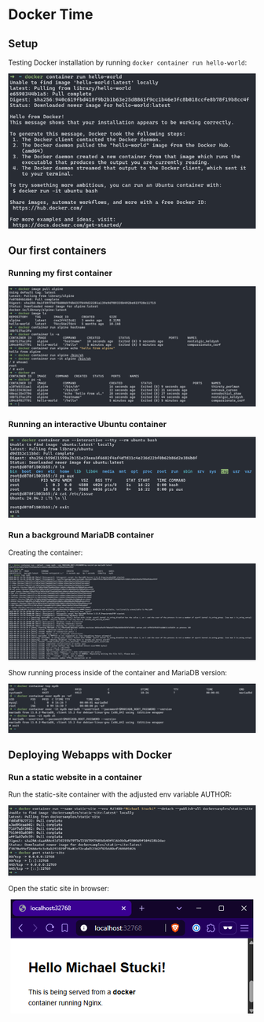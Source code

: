 # Docker Time

## Setup

Testing Docker installation by running `docker container run hello-world`:

<center><img src="images/setup.png" title="setup"></center>

## Our first containers

### Running my first container

<center><img src="images/first-container.png" title="setup"></center>

### Running an interactive Ubuntu container

<center><img src="images/interactive-ubuntu.png" title="setup"></center>

### Run a background MariaDB container

Creating the container:

<center><img src="images/mariadb-init.png" title="setup"></center>

Show running process inside of the container and MariaDB version:

<center><img src="images/mariadb-version.png" title="setup"></center>

## Deploying Webapps with Docker

### Run a static website in a container

Run the static-site container with the adjusted env variable AUTHOR:

<center><img src="images/static-site-run.png" title="setup"></center>

Open the static site in browser:


<center><img src="images/static-site.png" title="setup"></center>
